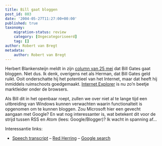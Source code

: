 ```yaml
---
title: Bill gaat bloggen
post_id: 803
date: '2004-05-27T11:27:00+00:00'
published: true
taxonomy:
    migration-status: review
    category: [Ongecategoriseerd]
    tag: []
author: Robert van Bregt
metadata:
    author: Robert van Bregt
---
```

Herbert Blankensteijn meldt in zijn [column van 25 mei](http://www4.hccnet.nl/404/404.cfm?id=734) dat Bill Gates gaat bloggen. Niet dus. Ik denk, overigens net als Herman, dat Bill Gates geld ruikt. Ooit onderschatte hij het potentieel van het Internet, maar dat heeft hij inmiddels ruimschoots goedgemaakt. [Internet Explorer](http://www.microsoft.com/ie) is nu zo’n beetje marktleider onder de browsers.

Als Bill dit in het openbaar roept, zullen we over niet al te lange tijd een uitbreiding van Windows kunnen verwachten waarin functionalteit is opgenomen om te kunnen bloggen. Zou Microsoft hier een gevecht aangaan met Google? En wat nog interessanter is, wat betekent dit voor de strijd tussen RSS en Atom (lees: Google/Blogger)? Ik wacht in spanning af…

Interessantie links:

- [Speech transcript](http://www.microsoft.com/billgates/speeches/2004/05-20CEOSummit.asp)
– [Red Herring](http://blog.redherring.com/MT/archives/main/000225.html)
– [Google search](http://www.google.com/search?q=blog+bill+gates)
